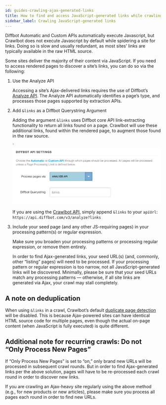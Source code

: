 ```yaml
---
id: guides-crawling-ajax-generated-links
title: How to find and access JavaScript-generated links while crawling
sidebar_label: Crawling JavaScript-generated links
---
```


Diffbot Automatic and Custom APIs automatically execute Javascript, but Crawlbot does not execute Javascript by default while spidering a site for links. Doing so is slow and usually redundant, as most sites’ links are typically available in the raw HTML source.

Some sites deliver the majority of their content via JavaScript. If you need to access rendered pages to discover a site’s links, you can do so via the following:

1. Use the Analyze API

    Accessing a site’s Ajax-delivered links requires the use of Diffbot’s [Analyze API](api-intro-analyze). The Analyze API automatically identifies a page’s type, and processes those pages supported by extraction APIs.

2. Add `&links` as a Diffbot Querystring Argument

    Adding the argument `&links` uses Diffbot core API link-extracting functionality to return all links found on a page. Crawlbot will use these additional links, found within the rendered page, to augment those found in the raw source.

    `![](/img/ss_2015-0717_854.png)

    If you are using the [Crawlbot API](api-crawlbot-api), simply append `&links` to your `apiUrl`: `https://api.diffbot.com/v3/analyze?links`

3. Include your seed page (and any other JS-requiring pages) in your processing pattern(s) or regular expression.

    Make sure you broaden your processing patterns or processing regular expression, or remove them entirely.

    In order to find Ajax-generated links, your seed URL(s) (and, commonly, other “listing” pages) will need to be processed. If your processing pattern or regular expression is too narrow, not all JavaScript-generated links will be discovered. Minimally, please be sure that your seed URLs match any processing patterns — otherwise, if all site links are generated via Ajax, your crawl may stall completely.

## A note on deduplication

When using `&links` in a crawl, Crawlbot’s default [duplicate page detection](explain-page-deduplication) will be disabled. This is because Ajax-powered sites can have identical HTML source code for multiple pages, even though the actual on-page content (when JavaScript is fully executed) is quite different.

## Additional note for recurring crawls: Do not “Only Process New Pages”

If “Only Process New Pages” is set to “on,” only brand new URLs will be processed in subsequent crawl rounds. But in order to find Ajax-generated links per the above solution, pages will have to be re-processed each crawl round in order to discover new links.

If you are crawling an Ajax-heavy site regularly using the above method (e.g., for new products or new articles), please make sure you process all pages each round in order to find new URLs.
